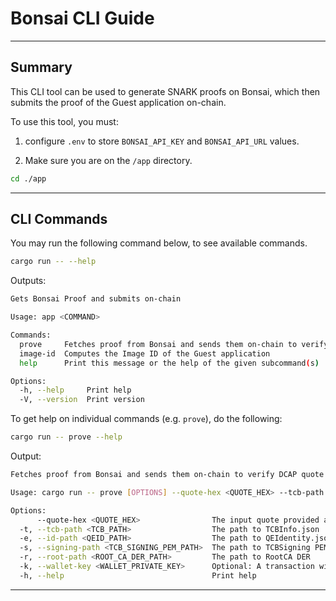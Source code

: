 # Bonsai CLI Guide

---

## Summary

This CLI tool can be used to generate SNARK proofs on Bonsai, which then submits the proof of the Guest application on-chain.

To use this tool, you must:

1. configure `.env` to store `BONSAI_API_KEY` and `BONSAI_API_URL` values.

2. Make sure you are on the `/app` directory.

```bash
cd ./app
```

---

## CLI Commands

You may run the following command below, to see available commands.

```bash
cargo run -- --help
```

Outputs:

```bash
Gets Bonsai Proof and submits on-chain

Usage: app <COMMAND>

Commands:
  prove     Fetches proof from Bonsai and sends them on-chain to verify DCAP quote
  image-id  Computes the Image ID of the Guest application
  help      Print this message or the help of the given subcommand(s)

Options:
  -h, --help     Print help
  -V, --version  Print version
```

To get help on individual commands (e.g. `prove`), do the following:

```bash
cargo run -- prove --help
```

Output:

```bash
Fetches proof from Bonsai and sends them on-chain to verify DCAP quote

Usage: cargo run -- prove [OPTIONS] --quote-hex <QUOTE_HEX> --tcb-path <TCB_PATH> --id-path <QEID_PATH> --signing-path <TCB_SIGNING_PEM_PATH> --root-path <ROOT_CA_DER_PATH>

Options:
      --quote-hex <QUOTE_HEX>                The input quote provided as a hex string
  -t, --tcb-path <TCB_PATH>                  The path to TCBInfo.json
  -e, --id-path <QEID_PATH>                  The path to QEIdentity.json
  -s, --signing-path <TCB_SIGNING_PEM_PATH>  The path to TCBSigning PEM
  -r, --root-path <ROOT_CA_DER_PATH>         The path to RootCA DER
  -k, --wallet-key <WALLET_PRIVATE_KEY>      Optional: A transaction will not be sent if left blank
  -h, --help                                 Print help
```

---